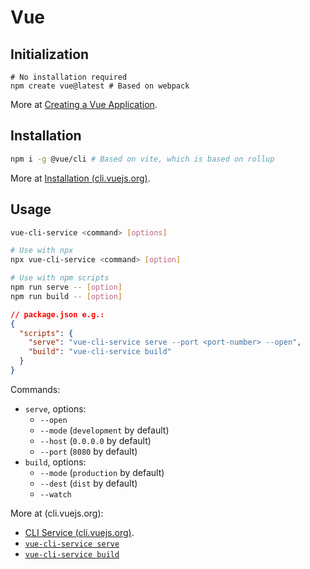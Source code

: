 # Vue

## Initialization

```shell
# No installation required
npm create vue@latest # Based on webpack
```

More at [Creating a Vue Application](https://vuejs.org/guide/quick-start.html#creating-a-vue-application).

## Installation

```bash
npm i -g @vue/cli # Based on vite, which is based on rollup
```

More at [Installation (cli.vuejs.org)](https://cli.vuejs.org/guide/installation.html).

## Usage

```bash
vue-cli-service <command> [options]
```

```bash
# Use with npx
npx vue-cli-service <command> [option]
```

```bash
# Use with npm scripts
npm run serve -- [option]
npm run build -- [option]
```

```json
// package.json e.g.:
{
  "scripts": {
    "serve": "vue-cli-service serve --port <port-number> --open",
    "build": "vue-cli-service build"
  }
}
```

Commands:

- `serve`, options:
  - `--open`
  - `--mode` (`development` by default)
  - `--host` (`0.0.0.0` by default)
  - `--port` (`8080` by default)
- `build`, options:
  - `--mode` (`production` by default)
  - `--dest` (`dist` by default)
  - `--watch`

More at (cli.vuejs.org):

- [CLI Service (cli.vuejs.org)](https://cli.vuejs.org/guide/cli-service.html).
- [`vue-cli-service serve`](https://cli.vuejs.org/guide/cli-service.html#vue-cli-service-serve)
- [`vue-cli-service build`](https://cli.vuejs.org/guide/cli-service.html#vue-cli-service-build)

<!-- TODO (update, vue cli is under maintenance) -->
